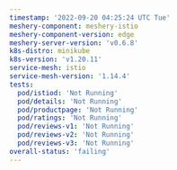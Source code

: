 ```yaml
---
timestamp: '2022-09-20 04:25:24 UTC Tue'
meshery-component: meshery-istio
meshery-component-version: edge
meshery-server-version: 'v0.6.8'
k8s-distro: minikube
k8s-version: 'v1.20.11'
service-mesh: istio
service-mesh-version: '1.14.4'
tests:
  pod/istiod: 'Not Running'
  pod/details: 'Not Running'
  pod/productpage: 'Not Running'
  pod/ratings: 'Not Running'
  pod/reviews-v1: 'Not Running'
  pod/reviews-v2: 'Not Running'
  pod/reviews-v3: 'Not Running'
overall-status: 'failing'
---
```

